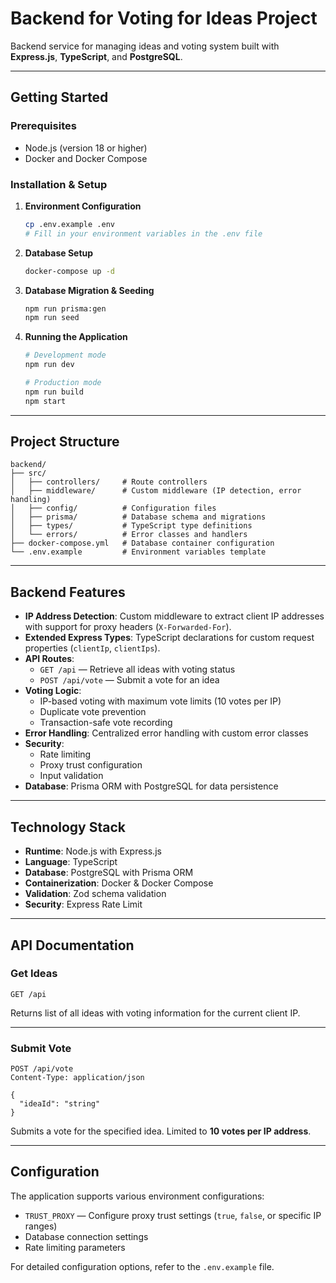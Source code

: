 # Backend for Voting for Ideas Project

Backend service for managing ideas and voting system built with **Express.js**, **TypeScript**, and **PostgreSQL**.

---

## Getting Started

### Prerequisites

-   Node.js (version 18 or higher)
-   Docker and Docker Compose

### Installation & Setup

1. **Environment Configuration**

    ```bash
    cp .env.example .env
    # Fill in your environment variables in the .env file
    ```

2. **Database Setup**

    ```bash
    docker-compose up -d
    ```

3. **Database Migration & Seeding**

    ```bash
    npm run prisma:gen
    npm run seed
    ```

4. **Running the Application**

    ```bash
    # Development mode
    npm run dev

    # Production mode
    npm run build
    npm start
    ```

---

## Project Structure

```
backend/
├── src/
│   ├── controllers/     # Route controllers
│   ├── middleware/      # Custom middleware (IP detection, error handling)
│   ├── config/          # Configuration files
│   ├── prisma/          # Database schema and migrations
│   ├── types/           # TypeScript type definitions
│   └── errors/          # Error classes and handlers
├── docker-compose.yml   # Database container configuration
└── .env.example         # Environment variables template
```

---

## Backend Features

-   **IP Address Detection**: Custom middleware to extract client IP addresses with support for proxy headers (`X-Forwarded-For`).
-   **Extended Express Types**: TypeScript declarations for custom request properties (`clientIp`, `clientIps`).
-   **API Routes**:
    -   `GET /api` — Retrieve all ideas with voting status
    -   `POST /api/vote` — Submit a vote for an idea
-   **Voting Logic**:
    -   IP-based voting with maximum vote limits (10 votes per IP)
    -   Duplicate vote prevention
    -   Transaction-safe vote recording
-   **Error Handling**: Centralized error handling with custom error classes
-   **Security**:
    -   Rate limiting
    -   Proxy trust configuration
    -   Input validation
-   **Database**: Prisma ORM with PostgreSQL for data persistence

---

## Technology Stack

-   **Runtime**: Node.js with Express.js
-   **Language**: TypeScript
-   **Database**: PostgreSQL with Prisma ORM
-   **Containerization**: Docker & Docker Compose
-   **Validation**: Zod schema validation
-   **Security**: Express Rate Limit

---

## API Documentation

### Get Ideas

```http
GET /api
```

Returns list of all ideas with voting information for the current client IP.

---

### Submit Vote

```http
POST /api/vote
Content-Type: application/json

{
  "ideaId": "string"
}
```

Submits a vote for the specified idea. Limited to **10 votes per IP address**.

---

## Configuration

The application supports various environment configurations:

-   `TRUST_PROXY` — Configure proxy trust settings (`true`, `false`, or specific IP ranges)
-   Database connection settings
-   Rate limiting parameters

For detailed configuration options, refer to the `.env.example` file.
